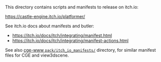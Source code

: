 This directory contains scripts and manifests to release on itch.io:

  https://castle-engine.itch.io/platformer/

See itch.io docs about manifests and butler:

- https://itch.io/docs/itch/integrating/manifest.html
- https://itch.io/docs/itch/integrating/manifest-actions.html

See also [cge-www `pack/itch_io_manifests/`](https://github.com/castle-engine/cge-www/tree/master/pack/itch_io_manifests) directory, for similar manifest files for CGE and view3dscene.

